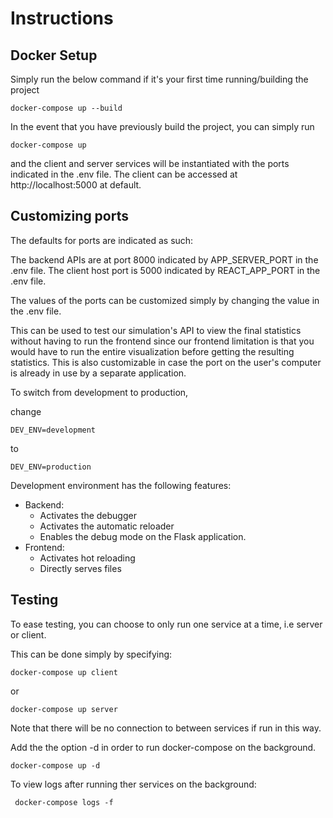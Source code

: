 # Instructions

## Docker Setup

Simply run the below command if it's your first time running/building the project
```
docker-compose up --build
``` 
In the event that you have previously build the project, you can simply run
```
docker-compose up
``` 

  and the client and server services will be instantiated with the ports indicated in the .env file. The client can be accessed at http://localhost:5000 at default.

## Customizing ports

The defaults for ports are indicated as such:

The backend APIs are at port 8000 indicated by APP_SERVER_PORT in the .env file.
The client host port is 5000 indicated by REACT_APP_PORT in the .env file.

The values of the ports can be customized simply by changing the value in the .env file.

This can be used to test our simulation's API to view the final statistics without having to run the frontend since our frontend limitation is that you would have to run the entire visualization before getting the resulting statistics.
This is also customizable in case the port on the user's computer is already in use by a separate application.

To switch from development to production, 

change

```
DEV_ENV=development
```

to 

```
DEV_ENV=production
```

Development environment has the following features:
- Backend:
  - Activates the debugger 
  - Activates the automatic reloader
  - Enables the debug mode on the Flask application.
- Frontend:
  - Activates hot reloading
  - Directly serves files


## Testing

To ease testing, you can choose to only run one service at a time, i.e server or client.

This can be done simply by specifying:

```
docker-compose up client
```

or 

```
docker-compose up server
```

Note that there will be no connection to between services if run in this way.

Add the the option -d in order to run docker-compose on the background.

```
docker-compose up -d
```

To view logs after running ther services on the background:

```
 docker-compose logs -f
 ```
